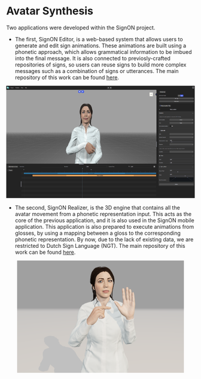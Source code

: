 # Avatar Synthesis

Two applications were developed within the SignON project.
- The first, SignON Editor, is a web-based system that allows users to generate and edit sign animations. These animations are built using a phonetic approach, which allows grammatical information to be imbued into the final message. It is also connected to previosly-crafted repositories of signs, so users can reuse signs to build more complex messages such as a combination of signs or utterances. The main repository of this work can be found [here](https://github.com/upf-gti/SignON-editor).

<p align="center"> <img src="./editor.png" height="300"> </p>

- The second, SignON Realizer, is the 3D engine that contains all the avatar movement from a phonetic representation input. This acts as the core of the previous application, and it is also used in the SignON mobile application. This application is also prepared to execute animations from glosses, by using a mapping between a gloss to the corresponding phonetic representation. By now, due to the lack of existing data, we are restricted to Dutch Sign Language (NGT). The main repository of this work can be found [here](https://github.com/upf-gti/SignON-realizer).

<p align="center"> <img src="./realizer.png" height="300"> </p>
